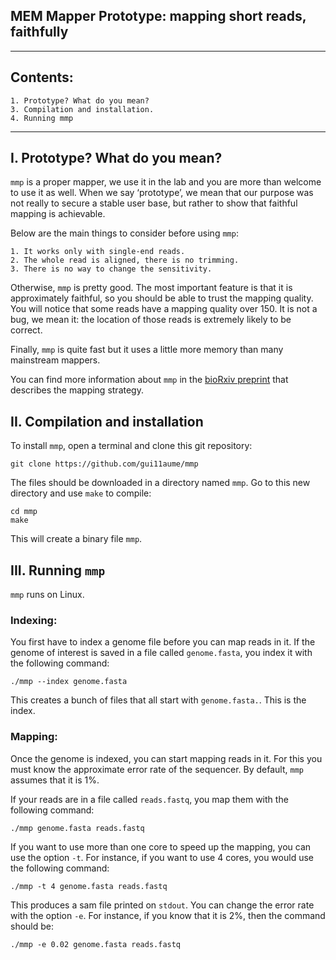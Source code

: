## MEM Mapper Prototype: mapping short reads, faithfully ##
---
## Contents: ##
    1. Prototype? What do you mean?
    3. Compilation and installation.
    4. Running mmp

---
## I. Prototype? What do you mean? ##

`mmp` is a proper mapper, we use it in the lab and you are more than
welcome to use it as well. When we say ‘prototype’, we mean that
our purpose was not really to secure a stable user base, but rather to
show that faithful mapping is achievable.

Below are the main things to consider before using `mmp`:

    1. It works only with single-end reads.
    2. The whole read is aligned, there is no trimming.
    3. There is no way to change the sensitivity.

Otherwise, `mmp` is pretty good. The most important feature is that it
is approximately faithful, so you should be able to trust the mapping
quality. You will notice that some reads have a mapping quality over 150.
It is not a bug, we mean it: the location of those reads is extremely
likely to be correct.

Finally, `mmp` is quite fast but it uses a little more memory than
many mainstream mappers.

You can find more information about `mmp` in the
[bioRxiv preprint](https://www.biorxiv.org/content/10.1101/2020.02.10.942599v1)
that describes the mapping strategy.


II. Compilation and installation
---------------------------------

To install `mmp`, open a terminal and clone this git repository:

    git clone https://github.com/gui11aume/mmp

The files should be downloaded in a directory named `mmp`. Go to this new
directory and use `make` to compile:

    cd mmp
    make

This will create a binary file `mmp`.

III. Running `mmp`
--------------------

`mmp` runs on Linux.

### Indexing:

You first have to index a genome file before you can map reads in it. If
the genome of interest is saved in a file called `genome.fasta`, you
index it with the following command:

    ./mmp --index genome.fasta
  
This creates a bunch of files that all start with `genome.fasta.`. This
is the index.
      
### Mapping:

Once the genome is indexed, you can start mapping reads in it. For this
you must know the approximate error rate of the sequencer. By default,
`mmp` assumes that it is 1%.

If your reads are in a file called `reads.fastq`, you map them with the
following command:

    ./mmp genome.fasta reads.fastq
    
If you want to use more than one core to speed up the mapping, you can
use the option `-t`. For instance, if you want to use 4 cores, you would
use the following command:

    ./mmp -t 4 genome.fasta reads.fastq

This produces a sam file printed on `stdout`. You can change the error
rate with the option `-e`. For instance, if you know that it is 2%,
then the command should be:

    ./mmp -e 0.02 genome.fasta reads.fastq

